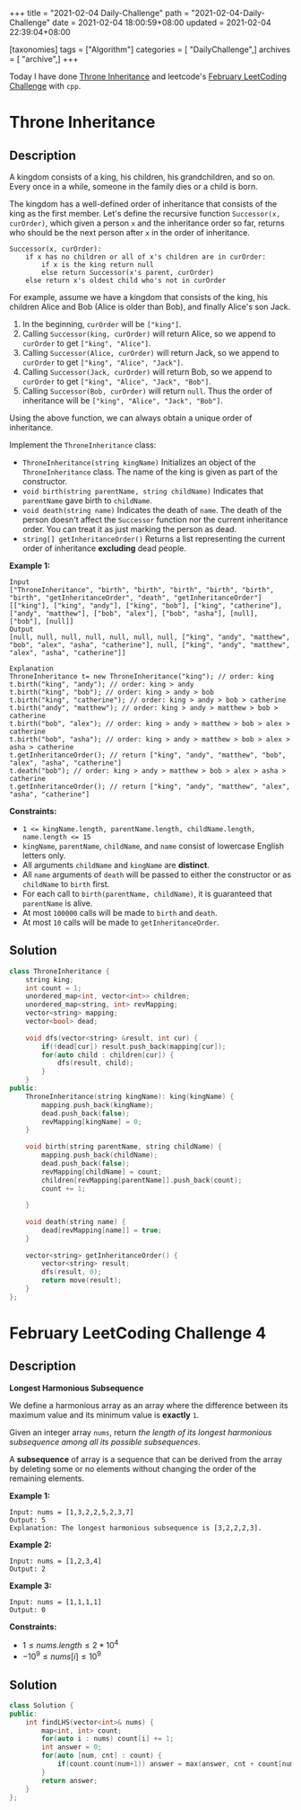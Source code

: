 +++
title = "2021-02-04 Daily-Challenge"
path = "2021-02-04-Daily-Challenge"
date = 2021-02-04 18:00:59+08:00
updated = 2021-02-04 22:39:04+08:00

[taxonomies]
tags = ["Algorithm"]
categories = [ "DailyChallenge",]
archives = [ "archive",]
+++

Today I have done [Throne Inheritance](https://leetcode.com/problems/throne-inheritance/) and leetcode's [February LeetCoding Challenge](https://leetcode.com/explore/featured/card/february-leetcoding-challenge-2021/584/week-1-february-1st-february-7th/3628/) with `cpp`.

<!-- more -->

# Throne Inheritance

## Description

A kingdom consists of a king, his children, his grandchildren, and so on. Every once in a while, someone in the family dies or a child is born.

The kingdom has a well-defined order of inheritance that consists of the king as the first member. Let's define the recursive function `Successor(x, curOrder)`, which given a person `x` and the inheritance order so far, returns who should be the next person after `x` in the order of inheritance.

```
Successor(x, curOrder):
    if x has no children or all of x's children are in curOrder:
        if x is the king return null
        else return Successor(x's parent, curOrder)
    else return x's oldest child who's not in curOrder
```

For example, assume we have a kingdom that consists of the king, his children Alice and Bob (Alice is older than Bob), and finally Alice's son Jack.

1. In the beginning, `curOrder` will be `["king"]`.
2. Calling `Successor(king, curOrder)` will return Alice, so we append to `curOrder` to get `["king", "Alice"]`.
3. Calling `Successor(Alice, curOrder)` will return Jack, so we append to `curOrder` to get `["king", "Alice", "Jack"]`.
4. Calling `Successor(Jack, curOrder)` will return Bob, so we append to `curOrder` to get `["king", "Alice", "Jack", "Bob"]`.
5. Calling `Successor(Bob, curOrder)` will return `null`. Thus the order of inheritance will be `["king", "Alice", "Jack", "Bob"]`.

Using the above function, we can always obtain a unique order of inheritance.

Implement the `ThroneInheritance` class:

- `ThroneInheritance(string kingName)` Initializes an object of the `ThroneInheritance` class. The name of the king is given as part of the constructor.
- `void birth(string parentName, string childName)` Indicates that `parentName` gave birth to `childName`.
- `void death(string name)` Indicates the death of `name`. The death of the person doesn't affect the `Successor` function nor the current inheritance order. You can treat it as just marking the person as dead.
- `string[] getInheritanceOrder()` Returns a list representing the current order of inheritance **excluding** dead people.

 

**Example 1:**

```
Input
["ThroneInheritance", "birth", "birth", "birth", "birth", "birth", "birth", "getInheritanceOrder", "death", "getInheritanceOrder"]
[["king"], ["king", "andy"], ["king", "bob"], ["king", "catherine"], ["andy", "matthew"], ["bob", "alex"], ["bob", "asha"], [null], ["bob"], [null]]
Output
[null, null, null, null, null, null, null, ["king", "andy", "matthew", "bob", "alex", "asha", "catherine"], null, ["king", "andy", "matthew", "alex", "asha", "catherine"]]

Explanation
ThroneInheritance t= new ThroneInheritance("king"); // order: king
t.birth("king", "andy"); // order: king > andy
t.birth("king", "bob"); // order: king > andy > bob
t.birth("king", "catherine"); // order: king > andy > bob > catherine
t.birth("andy", "matthew"); // order: king > andy > matthew > bob > catherine
t.birth("bob", "alex"); // order: king > andy > matthew > bob > alex > catherine
t.birth("bob", "asha"); // order: king > andy > matthew > bob > alex > asha > catherine
t.getInheritanceOrder(); // return ["king", "andy", "matthew", "bob", "alex", "asha", "catherine"]
t.death("bob"); // order: king > andy > matthew > bob > alex > asha > catherine
t.getInheritanceOrder(); // return ["king", "andy", "matthew", "alex", "asha", "catherine"]
```

 

**Constraints:**

- `1 <= kingName.length, parentName.length, childName.length, name.length <= 15`
- `kingName`, `parentName`, `childName`, and `name` consist of lowercase English letters only.
- All arguments `childName` and `kingName` are **distinct**.
- All `name` arguments of `death` will be passed to either the constructor or as `childName` to `birth` first.
- For each call to `birth(parentName, childName)`, it is guaranteed that `parentName` is alive.
- At most `100000` calls will be made to `birth` and `death`.
- At most `10` calls will be made to `getInheritanceOrder`.

## Solution

``` cpp
class ThroneInheritance {
    string king;
    int count = 1;
    unordered_map<int, vector<int>> children;
    unordered_map<string, int> revMapping;
    vector<string> mapping;
    vector<bool> dead;
    
    void dfs(vector<string> &result, int cur) {
        if(!dead[cur]) result.push_back(mapping[cur]);
        for(auto child : children[cur]) {
            dfs(result, child);
        }
    }
public:
    ThroneInheritance(string kingName): king(kingName) {
        mapping.push_back(kingName);
        dead.push_back(false);
        revMapping[kingName] = 0;
    }
    
    void birth(string parentName, string childName) {
        mapping.push_back(childName);
        dead.push_back(false);
        revMapping[childName] = count;
        children[revMapping[parentName]].push_back(count);
        count += 1;
        
    }
    
    void death(string name) {
        dead[revMapping[name]] = true;
    }
    
    vector<string> getInheritanceOrder() {
        vector<string> result;
        dfs(result, 0);
        return move(result);
    }
};
```

# February LeetCoding Challenge 4

## Description

**Longest Harmonious Subsequence**

We define a harmonious array as an array where the difference between its maximum value and its minimum value is **exactly** `1`.

Given an integer array `nums`, return *the length of its longest harmonious subsequence among all its possible subsequences*.

A **subsequence** of array is a sequence that can be derived from the array by deleting some or no elements without changing the order of the remaining elements.

 

**Example 1:**

```
Input: nums = [1,3,2,2,5,2,3,7]
Output: 5
Explanation: The longest harmonious subsequence is [3,2,2,2,3].
```

**Example 2:**

```
Input: nums = [1,2,3,4]
Output: 2
```

**Example 3:**

```
Input: nums = [1,1,1,1]
Output: 0
```

 

**Constraints:**

- $1 \le nums.length \le 2 * 10^4$
- $-10^9 \le nums[i] \le 10^9$

## Solution

``` cpp
class Solution {
public:
    int findLHS(vector<int>& nums) {
        map<int, int> count;
        for(auto i : nums) count[i] += 1;
        int answer = 0;
        for(auto [num, cnt] : count) {
            if(count.count(num+1)) answer = max(answer, cnt + count[num+1]);
        }
        return answer;
    }
};
```